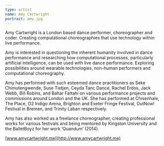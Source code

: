 ```yaml
---
type: artist
name: Amy Cartwright
portrait: amy.jpg
---
```


Amy Cartwright is a London based dance performer, choreographer and coder. Creating computational choreographies that use technology within live performance.

Amy is interested in questioning the inherent humanity involved in dance performance and researching how computational processes, particularly artificial intelligence, can be used with live dance performance. Exploring possibilities around wearable technologies, non-human performers and computational choreography.

Amy has performed with such esteemed dance practitioners as Seke Chimutengwende, Suse Tietjen, Ceyda Tanc Dance, Rachel Erdos, Jack Webb, Bill Robins, and Bahar Fattahi on various performance projects and commissions around London and the UK. She has performed at Chisenhale, The Place, O2 Indigo Arena, Brighton and Exeter Fringe Festival, OutNow! Festival in Bremen, and Trinity Laban respectively.

Amy has also worked as a freelance choreographer, creating professional works for various festivals and being mentored by Kingston University and the BalletBoyz for her work ‘Quandum’ (2014).

[www.amycartwright.me](http://www.amycartwright.me)
